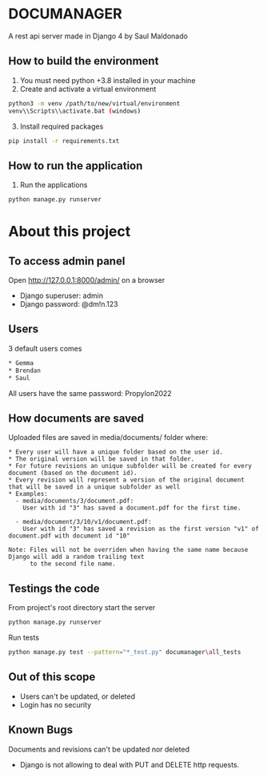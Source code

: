 # DOCUMANAGER
A rest api server made in Django 4 by Saul Maldonado
## How to build the environment
1. You must need python +3.8 installed in your machine
2. Create and activate a virtual environment
```bash
python3 -m venv /path/to/new/virtual/environment
venv\\Scripts\\activate.bat (windows)
```
3. Install required packages
```bash
pip install -r requirements.txt
```


## How to run the application
1. Run the applications
```bash
python manage.py runserver
```

# About this project
## To access admin panel
Open http://127.0.0.1:8000/admin/ on a browser
- Django superuser: admin
- Django password: @dm!n.123

## Users
3 default users comes
```bash
* Gemma
* Brendan
* Saul
```
All users have the same password: Propylon2022

## How documents are saved
Uploaded files are saved in media/documents/ folder where:
```
* Every user will have a unique folder based on the user id.
* The original version will be saved in that folder.
* For future revisions an unique subfolder will be created for every document (based on the document id).
* Every revision will represent a version of the original document that will be saved in a unique subfolder as well
* Examples:
  - media/documents/3/document.pdf: 
    User with id "3" has saved a document.pdf for the first time.
    
  - media/document/3/10/v1/document.pdf:
    User with id "3" has saved a revision as the first version "v1" of document.pdf with document id "10"

Note: Files will not be overriden when having the same name because Django will add a random trailing text 
      to the second file name.
```

## Testings the code
From project's root directory start the server
```bash
python manage.py runserver
```
Run tests
```bash
python manage.py test --pattern="*_test.py" documanager\all_tests
```

## Out of this scope 
* Users can't be updated, or deleted
* Login has no security

## Known Bugs
Documents and revisions can't be updated nor deleted
* Django is not allowing to deal with PUT and DELETE http requests.

